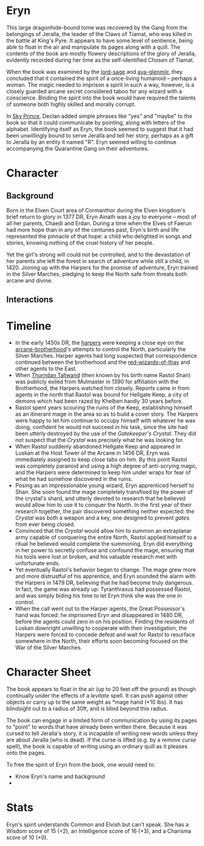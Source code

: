 # Eryn

This large dragonhide-bound tome was recovered by the Gang from the belongings of Jeralla, the leader of the Claws of Tiamat, who was killed in the battle at King's Pyre. It appears to have some level of sentience, being able to float in the air and manipulate its pages along with a quill. The contents of the book are mostly flowery descriptions of the glory of Jeralla, evidently recorded during her time as the self-identified Chosen of Tiamat.

When the book was examined by the [lord-sage](lord-sage.md) and [aya-glenmiir](aya-glenmiir.md), they concluded that it contained the spirit of a once-living humanoid – perhaps a woman. The magic needed to imprison a spirit in such a way, however, is a closely guarded arcane secret considered taboo for any wizard with a conscience. Binding the spirit into the book would have required the talents of someone both highly skilled and morally corrupt.

In [Sky Prince](../logbook/Sky%20Prince.md), Declan added simple phrases like "yes" and "maybe" to the book so that it could communicate by pointing, along with letters of the alphabet. Identifying itself as Eryn, the book seemed to suggest that it had been unwillingly bound to serve Jeralla and tell her story, perhaps as a gift to Jeralla by an entity it named "R". Eryn seemed willing to continue accompanying the Quarantine Gang on their adventures.

# Character

## Background

Born in the Elven Court area of Cormanthor during the Elven kingdom's brief return to glory in 1377 DR, Eryn Ainath was a joy to everyone – most of all her parents, Chaedi and Erdan. During a time when the Elves of Faerun had more hope than in any of the centuries past, Eryn's birth and life represented the pinnacle of that hope: a child who delighted in songs and stories, knowing nothing of the cruel history of her people.

Yet the girl's strong will could not be controlled, and to the devastation of her parents she left the forest in search of adventure while still a child, in 1420. Joining up with the Harpers for the promise of adventure, Eryn trained in the Silver Marches, pledging to keep the North safe from threats both arcane and divine.

## Interactions

# Timeline

- In the early 1450s DR, the [harpers](../factions/harpers.md) were keeping a close eye on the [arcane-brotherhood](../factions/arcane-brotherhood.md)'s attempts to control the North, particularly the Silver Marches. Harper agents had long suspected that correspondence continued between the brotherhood and the [red-wizards-of-thay](../factions/red-wizards-of-thay.md) and other agents to the East.
- When [Thurndan Tallwand](../Thurndan%20Tallwand/%21index.md) (then known by his birth name Rastol Shan) was publicly exiled from Mulmaster in 1390 for affiliation with the Brotherhood, the Harpers watched him closely. Reports came in from agents in the north that Rastol was bound for Hellgate Keep, a city of demons which had been razed by Khelben hardly 30 years before.
- Rastol spent years scouring the ruins of the Keep, establishing himself as an itinerant mage in the area so as to build a cover story. The Harpers were happy to let him continue to occupy himself with whatever he was doing, confident he would not succeed in his task, since the site had been utterly destroyed by the use of the *Gatekeeper's Crystal*. They did not suspect that the *Crystal* was precisely what he was looking for.
- When Rastol suddenly abandoned Hellgate Keep and appeared in Luskan at the Host Tower of the Arcane in 1456 DR, Eryn was immediately assigned to keep close tabs on him. By this point Rastol was completely paranoid and using a high degree of anti-scrying magic, and the Harpers were determined to keep him under wraps for fear of what he had somehow discovered in the ruins.
- Posing as an impressionable young wizard, Eryn apprenticed herself to Shan. She soon found the mage completely transfixed by the power of the crystal's shard, and utterly devoted to research that he believed would allow him to use it to conquer the North. In the first year of their research together, the pair discovered something neither expected: the *Crystal* was both a weapon and a key, one designed to prevent *gate*s from ever being closed.
- Convinced that the *Crystal* would allow him to summon an extraplanar army capable of conquering the entire North, Rastol applied himself to a ritual he believed would complete the summoning. Eryn did everything in her power to secretly confuse and confound the mage, ensuring that his tools were lost or broken, and his valuable research met with unfortunate ends.
- Yet eventually Rastol's behavior began to change. The mage grew more and more distrustful of his apprentice, and Eryn sounded the alarm with the Harpers in 1479 DR, believing that he had become truly dangerous. In fact, the game was already up: Tyranthraxus had possessed Rastol, and was simply biding his time to let Eryn think she was the one in control.
- When the call went out to the Harper agents, the Great Possessor's hand was forced: he *imprison*ed Eryn and disappeared in 1480 DR, before the agents could zero in on his position. Finding the residents of Luskan downright unwilling to cooperate with their investigation, the Harpers were forced to concede defeat and wait for Rastol to resurface somewhere in the North, their efforts soon becoming focused on the War of the Silver Marches.

# Character Sheet

The book appears to float in the air (up to 20 feet off the ground) as though continually under the effects of a *levitate* spell. It can push against other objects or carry up to the same weight as *mage hand (*10 lbs). It has blindsight out to a radius of 30ft, and is blind beyond this radius.

The book can engage in a limited form of communication by using its pages to "point" to words that have already been written there. Because it was cursed to tell Jeralla's story, it is incapable of writing new words unless they are about Jeralla (who is dead). If the curse is lifted (e.g. by a *remove curse* spell), the book is capable of writing using an ordinary quill as it pleases onto the pages.

To free the spirit of Eryn from the book, one would need to:

- Know Eryn's name and background
- 

# Stats

Eryn's spirit understands Common and Elvish but can't speak. She has a Wisdom score of 15 (+2), an Intelligence score of 16 (+3), and a Charisma score of 10 (+0).